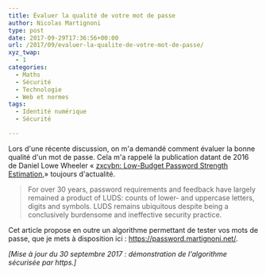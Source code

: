 ```yaml
---
title: Évaluer la qualité de votre mot de passe
author: Nicolas Martignoni
type: post
date: 2017-09-29T17:36:56+00:00
url: /2017/09/evaluer-la-qualite-de-votre-mot-de-passe/
xyz_twap:
  - 1
categories:
  - Maths
  - Sécurité
  - Technologie
  - Web et normes
tags:
  - Identité numérique
  - Sécurité

---
```

Lors d'une récente discussion, on m'a demandé comment évaluer la bonne qualité d'un mot de passe. Cela m'a rappelé la publication datant de 2016 de Daniel Lowe Wheeler « [zxcvbn: Low-Budget Password Strength Estimation][1],» toujours d'actualité.

> For over 30 years, password requirements and feedback have largely remained a product of LUDS: counts of lower- and uppercase letters, digits and symbols. LUDS remains ubiquitous despite being a conclusively burdensome and ineffective security practice.

Cet article propose en outre un algorithme permettant de tester vos mots de passe, que je mets à disposition ici : <a href="https://password.martignoni.net/" target="_blank" rel="noopener">https://password.martignoni.net/</a>.

_[Mise à jour du 30 septembre 2017 : démonstration de l'algorithme sécurisée par https.]_

 [1]: https://www.usenix.org/conference/usenixsecurity16/technical-sessions/presentation/wheeler/